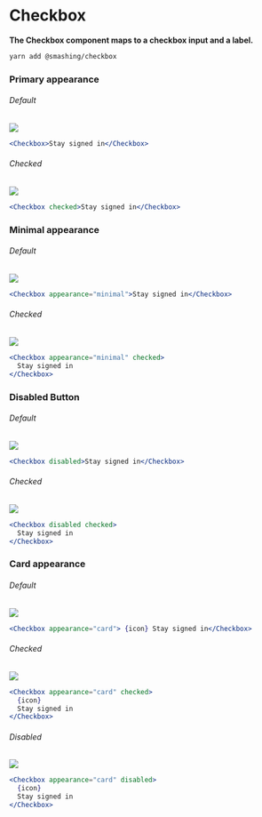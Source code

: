 # Checkbox

**The Checkbox component maps to a checkbox input and a label.**

```sh
yarn add @smashing/checkbox
```

### Primary appearance

###### Default

  <img src="https://imgur.com/wxECaWd.png" />

```jsx
<Checkbox>Stay signed in</Checkbox>
```

###### Checked

<img src="https://imgur.com/tmoWKu4.png" />

```jsx
<Checkbox checked>Stay signed in</Checkbox>
```

### Minimal appearance

###### Default

<img src="https://imgur.com/JSNIKP4.png" />

```jsx
<Checkbox appearance="minimal">Stay signed in</Checkbox>
```

###### Checked

<img src="https://imgur.com/yCHndLw.png" />

```jsx
<Checkbox appearance="minimal" checked>
  Stay signed in
</Checkbox>
```

### Disabled Button

###### Default

<img src="https://imgur.com/qdJi4hX.png" />

```jsx
<Checkbox disabled>Stay signed in</Checkbox>
```

###### Checked

<img src="https://imgur.com/ZkKxKg9.png" />

```jsx
<Checkbox disabled checked>
  Stay signed in
</Checkbox>
```

### Card appearance

###### Default

<img src="https://imgur.com/6YRxkR7.png" />

```jsx
<Checkbox appearance="card"> {icon} Stay signed in</Checkbox>
```

###### Checked

<img src="https://imgur.com/lUVdnbx.png" />

```jsx
<Checkbox appearance="card" checked>
  {icon}
  Stay signed in
</Checkbox>
```

###### Disabled

<img src="https://imgur.com/kdAopV7.png" />

```jsx
<Checkbox appearance="card" disabled>
  {icon}
  Stay signed in
</Checkbox>
```
